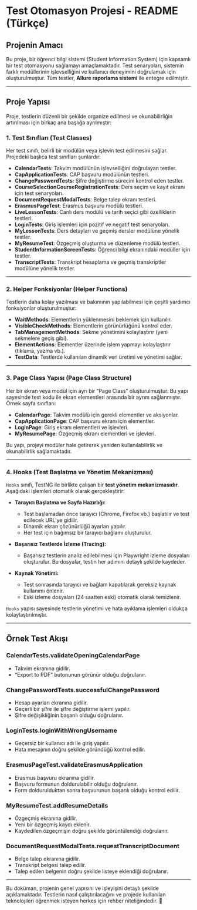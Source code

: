 # Test Otomasyon Projesi - README (Türkçe)

## Projenin Amacı

Bu proje, bir öğrenci bilgi sistemi (Student Information System) için kapsamlı bir test otomasyonu sağlamayı amaçlamaktadır. Test senaryoları, sistemin farklı modüllerinin işlevselliğini ve kullanıcı deneyimini doğrulamak için oluşturulmuştur. Tüm testler, **Allure raporlama sistemi** ile entegre edilmiştir.

---

## Proje Yapısı

Proje, testlerin düzenli bir şekilde organize edilmesi ve okunabilirliğin artırılması için birkaç ana başlığa ayrılmıştır:

### 1. Test Sınıfları (Test Classes)

Her test sınıfı, belirli bir modülün veya işlevin test edilmesini sağlar. Projedeki başlıca test sınıfları şunlardır:

- **CalendarTests**: Takvim modülünün işlevselliğini doğrulayan testler.
- **CapApplicationTests**: CAP başvuru modülünün testleri.
- **ChangePasswordTests**: Şifre değiştirme sürecini kontrol eden testler.
- **CourseSelectionCourseRegistrationTests**: Ders seçim ve kayıt ekranı için test senaryoları.
- **DocumentRequestModalTests**: Belge talep ekranı testleri.
- **ErasmusPageTest**: Erasmus başvuru modülü testleri.
- **LiveLessonTests**: Canlı ders modülü ve tarih seçici gibi özelliklerin testleri.
- **LoginTests**: Giriş işlemleri için pozitif ve negatif test senaryoları.
- **MyLessonTests**: Ders detayları ve geçmiş dersler modülüne yönelik testler.
- **MyResumeTest**: Özgeçmiş oluşturma ve düzenleme modülü testleri.
- **StudentInformationScreenTests**: Öğrenci bilgi ekranındaki modüller için testler.
- **TranscriptTests**: Transkript hesaplama ve geçmiş transkriptler modülüne yönelik testler.

---

### 2. Helper Fonksiyonlar (Helper Functions)

Testlerin daha kolay yazılması ve bakımının yapılabilmesi için çeşitli yardımcı fonksiyonlar oluşturulmuştur:

- **WaitMethods**: Elementlerin yüklenmesini beklemek için kullanılır.
- **VisibleCheckMethods**: Elementlerin görünürlüğünü kontrol eder.
- **TabManagementMethods**: Sekme yönetimini kolaylaştırır (yeni sekmelere geçiş gibi).
- **ElementActions**: Elementler üzerinde işlem yapmayı kolaylaştırır (tıklama, yazma vb.).
- **TestData**: Testlerde kullanılan dinamik veri üretimi ve yönetimi sağlar.

---

### 3. Page Class Yapısı (Page Class Structure)

Her bir ekran veya modül için ayrı bir “Page Class” oluşturulmuştur. Bu yapı sayesinde test kodu ile ekran elementleri arasında bir ayrım sağlanmıştır. Örnek sayfa sınıfları:

- **CalendarPage**: Takvim modülü için gerekli elementler ve aksiyonlar.
- **CapApplicationPage**: CAP başvuru ekranı için elementler.
- **LoginPage**: Giriş ekranı elementleri ve işlevleri.
- **MyResumePage**: Özgeçmiş ekranı elementleri ve işlevleri.

Bu yapı, projeyi modüler hale getirerek yeniden kullanılabilirlik ve okunabilirlik sağlamaktadır.

---

### 4. Hooks (Test Başlatma ve Yönetim Mekanizması)

`Hooks` sınıfı, TestNG ile birlikte çalışan bir **test yönetim mekanizmasıdır**. Aşağıdaki işlemleri otomatik olarak gerçekleştirir:

- **Tarayıcı Başlatma ve Sayfa Hazırlığı:**
  - Test başlamadan önce tarayıcı (Chrome, Firefox vb.) başlatılır ve test edilecek URL’ye gidilir.
  - Dinamik ekran çözünürlüğü ayarları yapılır.
  - Her test için bağımsız bir tarayıcı bağlamı oluşturulur.

- **Başarısız Testlerde İzleme (Tracing):**
  - Başarısız testlerin analiz edilebilmesi için Playwright izleme dosyaları oluşturulur. Bu dosyalar, testin her adımını detaylı şekilde kaydeder.

- **Kaynak Yönetimi:**
  - Test sonrasında tarayıcı ve bağlam kapatılarak gereksiz kaynak kullanımı önlenir.
  - Eski izleme dosyaları (24 saatten eski) otomatik olarak temizlenir.

`Hooks` yapısı sayesinde testlerin yönetimi ve hata ayıklama işlemleri oldukça kolaylaştırılmıştır.

---

## Örnek Test Akışı

### **CalendarTests.validateOpeningCalendarPage**
- Takvim ekranına gidilir.
- “Export to PDF” butonunun görünür olduğu doğrulanır.

### **ChangePasswordTests.successfulChangePassword**
- Hesap ayarları ekranına gidilir.
- Geçerli bir şifre ile şifre değiştirme işlemi yapılır.
- Şifre değişikliğinin başarılı olduğu doğrulanır.

### **LoginTests.loginWithWrongUsername**
- Geçersiz bir kullanıcı adı ile giriş yapılır.
- Hata mesajının doğru şekilde göründüğü kontrol edilir.

### **ErasmusPageTest.validateErasmusApplication**
- Erasmus başvuru ekranına gidilir.
- Başvuru formunun doldurulabilir olduğu doğrulanır.
- Form doldurulduktan sonra başvurunun başarılı olduğu kontrol edilir.

### **MyResumeTest.addResumeDetails**
- Özgeçmiş ekranına gidilir.
- Yeni bir özgeçmiş kaydı eklenir.
- Kaydedilen özgeçmişin doğru şekilde görüntülendiği doğrulanır.

### **DocumentRequestModalTests.requestTranscriptDocument**
- Belge talep ekranına gidilir.
- Transkript belgesi talep edilir.
- Talep edilen belgenin doğru şekilde listeye eklendiği doğrulanır.

---

Bu doküman, projenin genel yapısını ve işleyişini detaylı şekilde açıklamaktadır. Testlerin nasıl çalıştırılacağını ve projede kullanılan teknolojileri öğrenmek isteyen herkes için rehber niteliğindedir. 🚀

